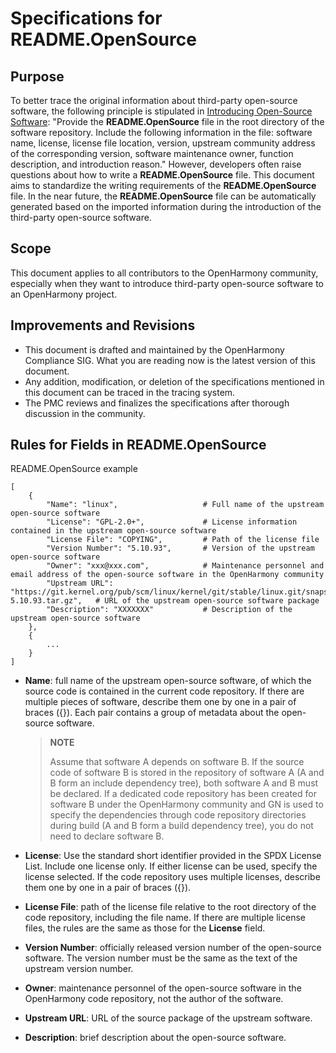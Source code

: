 # Specifications for README.OpenSource

## Purpose

To better trace the original information about third-party open-source software, the following principle is stipulated in [Introducing Open-Source Software](introducing-open-source-software.md): "Provide the **README.OpenSource** file in the root directory of the software repository. Include the following information in the file: software name, license, license file location, version, upstream community address of the corresponding version, software maintenance owner, function description, and introduction reason." However, developers often raise questions about how to write a **README.OpenSource** file. This document aims to standardize the writing requirements of the **README.OpenSource** file. In the near future, the **README.OpenSource** file can be automatically generated based on the imported information during the introduction of the third-party open-source software.

## Scope

This document applies to all contributors to the OpenHarmony community, especially when they want to introduce third-party open-source software to an OpenHarmony project.

## Improvements and Revisions

- This document is drafted and maintained by the OpenHarmony Compliance SIG. What you are reading now is the latest version of this document.
- Any addition, modification, or deletion of the specifications mentioned in this document can be traced in the tracing system.
- The PMC reviews and finalizes the specifications after thorough discussion in the community.

## Rules for Fields in README.OpenSource
README.OpenSource example

```
[
    {
        "Name": "linux",                   # Full name of the upstream open-source software
        "License": "GPL-2.0+",             # License information contained in the upstream open-source software
        "License File": "COPYING",         # Path of the license file
        "Version Number": "5.10.93",       # Version of the upstream open-source software
        "Owner": "xxx@xxx.com",            # Maintenance personnel and email address of the open-source software in the OpenHarmony community
        "Upstream URL": "https://git.kernel.org/pub/scm/linux/kernel/git/stable/linux.git/snapshot/linux-5.10.93.tar.gz",   # URL of the upstream open-source software package
        "Description": "XXXXXXX"           # Description of the upstream open-source software
    },
    {
        ...
    }
]
```

- **Name**: full name of the upstream open-source software, of which the source code is contained in the current code repository. If there are multiple pieces of software, describe them one by one in a pair of braces ({}). Each pair contains a group of metadata about the open-source software.

  > **NOTE**
  >
  > Assume that software A depends on software B. If the source code of software B is stored in the repository of software A (A and B form an include dependency tree), both software A and B must be declared. If a dedicated code repository has been created for software B under the OpenHarmony community and GN is used to specify the dependencies through code repository directories during build (A and B form a build dependency tree), you do not need to declare software B.

- **License**: Use the standard short identifier provided in the SPDX License List. Include one license only. If either license can be used, specify the license selected. If the code repository uses multiple licenses, describe them one by one in a pair of braces ({}).

- **License File**: path of the license file relative to the root directory of the code repository, including the file name. If there are multiple license files, the rules are the same as those for the **License** field.

- **Version Number**: officially released version number of the open-source software. The version number must be the same as the text of the upstream version number.

- **Owner**: maintenance personnel of the open-source software in the OpenHarmony code repository, not the author of the software.

- **Upstream URL**: URL of the source package of the upstream software.

- **Description**: brief description about the open-source software.
